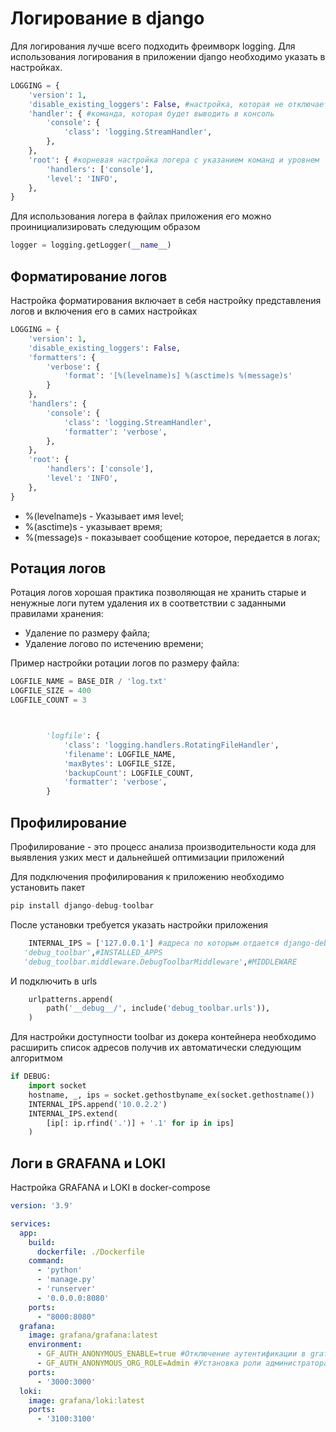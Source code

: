 # Логирование в django

Для логирования лучше всего подходить фрeимворк logging. Для использования логирования в приложении django необходимо 
указать в настройках. 
```python
LOGGING = {
    'version': 1,
    'disable_existing_loggers': False, #настройка, которая не отключает существующие логеры 
    'handler': { #команда, которая будет выводить в консоль
        'console': {
            'class': 'logging.StreamHandler',
        },
    },
    'root': { #корневая настройка логера с указанием команд и уровнем
        'handlers': ['console'],
        'level': 'INFO',
    },
}
```
Для использования логера в файлах приложения его можно проинициализировать следующим образом
```python
logger = logging.getLogger(__name__)
```

## Форматирование логов
Настройка форматирования включает в себя настройку представления логов и включения его в самих настройках 
```python
LOGGING = {
    'version': 1,
    'disable_existing_loggers': False,
    'formatters': {
        'verbose': {
            'format': '[%(levelname)s] %(asctime)s %(message)s'
        }
    },
    'handlers': {
        'console': {
            'class': 'logging.StreamHandler',
            'formatter': 'verbose',
        },
    },
    'root': {
        'handlers': ['console'],
        'level': 'INFO',
    },
}
```
* %(levelname)s - Указывает имя level;
* %(asctime)s - указывает время;
* %(message)s - показывает сообщение которое, передается в логах;

## Ротация логов
Ротация логов хорошая практика позволяющая не хранить старые и ненужные логи путем удаления их в соответствии с заданными 
правилами хранения:
* Удаление по размеру файла;
* Удаление логово по истечению времени;

Пример настройки ротации логов по размеру файла:
```python
LOGFILE_NAME = BASE_DIR / 'log.txt'
LOGFILE_SIZE = 400
LOGFILE_COUNT = 3



        'logfile': {
            'class': 'logging.handlers.RotatingFileHandler',
            'filename': LOGFILE_NAME,
            'maxBytes': LOGFILE_SIZE,
            'backupCount': LOGFILE_COUNT,
            'formatter': 'verbose',
        }
```

## Профилирование 
Профилирование - это процесс анализа производительности кода для выявления узких мест и дальнейшей оптимизации приложений

Для подключения профилирования к приложению необходимо установить пакет 
```python
pip install django-debug-toolbar
```
После установки требуется указать настройки приложения
```python
    INTERNAL_IPS = ['127.0.0.1'] #адреса по которым отдается django-debug-toolbar 
   'debug_toolbar',#INSTALLED_APPS
   'debug_toolbar.middleware.DebugToolbarMiddleware',#MIDDLEWARE
```
И подключить в urls 
```python
    urlpatterns.append(
        path('__debug__/', include('debug_toolbar.urls')),
    )
```
Для настройки доступности toolbar из докера контейнера необходимо расширить список адресов получив их автоматически
следующим алгоритмом
```python
if DEBUG:
    import socket
    hostname, _, ips = socket.gethostbyname_ex(socket.gethostname())
    INTERNAL_IPS.append('10.0.2.2')
    INTERNAL_IPS.extend(
        [ip[: ip.rfind('.')] + '.1' for ip in ips]
    )
```

## Логи в GRAFANA и LOKI
Настройка GRAFANA и LOKI в docker-compose 
```yaml
version: '3.9'

services:
  app:
    build:
      dockerfile: ./Dockerfile
    command:
      - 'python'
      - 'manage.py'
      - 'runserver'
      - '0.0.0.0:8080'
    ports:
      - "8000:8080"
  grafana:
    image: grafana/grafana:latest
    environment:
      - GF_AUTH_ANONYMOUS_ENABLE=true #Отключение аутентификации в grafana
      - GF_AUTH_ANONYMOUS_ORG_ROLE=Admin #Установка роли администратора для пользователя
    ports:
      - '3000:3000'
  loki:
    image: grafana/loki:latest
    ports:
      - '3100:3100'
```

